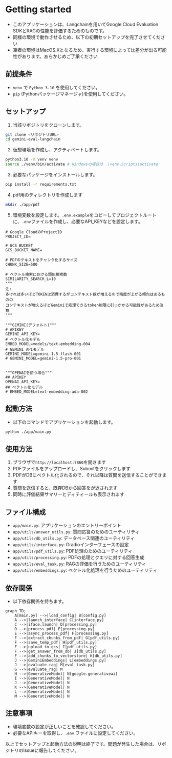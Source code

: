 # Getting started
- このアプリケーションは、Langchainを用いてGoogle Cloud Evaluation SDKとRAGの性能を評価するためのものです。
- 同様の環境で動作させるため、以下の初期セットアップを完了させてください
- 筆者の環境はMacOS.Xとなるため、実行する環境によっては差分が出る可能性があります。あらかじめご了承ください

## 前提条件
- `venv` で `Python 3.10` を使用してください。
- `pip` (Pythonパッケージマネージャ)を使用してください。

## セットアップ
1. 当該リポジトリをクローンします。

```bash
git clone <リポジトリURL>
cd gemini-eval-langchain
```

2. 仮想環境を作成し、アクティベートします。
```bash
python3.10 -m venv venv
source ./venv/bin/activate # Windowsの場合は .\venv\Scripts\activate
```

3. 必要なパッケージをインストールします。

```bash
pip install -r requirements.txt
```

4. pdf用のディレクトリを作成します
```bash
mkdir ./app/pdf
```

5. 環境変数を設定します。`.env.example`をコピーしてプロジェクトルートに、`.env`ファイルを作成し、必要なAPI_KEYなどを設定します。

```.env
# Google CloudのProjectID
PROJECT_ID=

# GCS BUCKET
GCS_BUCKET_NAME=

# PDFのテキストをチャンク化するサイズ
CHUNK_SIZE=500

# ベクトル検索における類似検索数
SIMILARITY_SEARCH_L=10
"""
注:
多ければ多いほどTOKENは消費するがコンテキスト数が増えるので精度が上がる傾向はあるものの
コンテキストが増えるほどGeminiで処理できるtoken制限に引っかかる可能性があるため注意
"""

"""GEMINI(デフォルト)"""
# APIKEY
GEMINI_API_KEY=
# ベクトル化モデル
EMBED_MODEL=models/text-embedding-004
# GEMINI APIモデル
GEMINI_MODEL=gemini-1.5-flash-001
# GEMINI_MODEL=gemini-1.5-pro-001


"""OPENAIを使う場合"""
## APIKEY
OPENAI_API_KEY=
## ベクトル化モデル
# EMBED_MODEL=text-embedding-ada-002
```

## 起動方法
- 以下のコマンドでアプリケーションを起動します。

```bash
python ./app/main.py
```

## 使用方法
1. ブラウザで`http://localhost:7860`を開きます
2. PDFファイルをアップロードし、Submitをクリックします
3. PDFがDBにベクトル化されるので、それ以降は質問を送信することができます
4. 質問を送信すると、既存DBから回答をが返されます
5. 同時に評価結果サマリーとディティールも表示されます

## ファイル構成
- `app/main.py`: アプリケーションのエントリーポイント
- `app/utils/answer_utils.py`: 質問応答のためのユーティリティ
- `app/utils/db_utils.py`: データベース関連のユーティリティ
- `app/utils/interface.py`: Gradioインターフェースの設定
- `app/utils/pdf_utils.py`: PDF処理のためのユーティリティ
- `app/utils/processing.py`: PDFの処理とクエリに対する回答生成
- `app/utils/eval_task.py`: RAGの評価を行うためのユーティリティ
- `app/utils/embeddings.py`: ベクトル化処理を行うためのユーティリティ

## 依存関係
- 以下依存関係を持ちます。

```mermaid
graph TD;
    A[main.py] -->|load_config| B[config.py]
    A -->|launch_interface| C[interface.py]
    C -->|iface.launch| D[processing.py]
    D -->|process_pdf| E[processing.py]
    E -->|async_process_pdf| F[processing.py]
    F -->|extract_chunks_from_pdf| G[pdf_utils.py]
    F -->|save_temp_pdf| H[pdf_utils.py]
    F -->|upload_to_gcs| I[pdf_utils.py]
    F -->|get_answer_from_db| J[db_utils.py]
    F -->|add_chunks_to_vectorstore| K[db_utils.py]
    J -->|GeminiEmbeddings| L[embeddings.py]
    J -->|evaluate_rag| M[eval_task.py]
    G -->|evaluate_rag| M
    H -->|GenerativeModel| N[google.generativeai]
    I -->|GenerativeModel| N
    J -->|GenerativeModel| N
    K -->|GenerativeModel| N
    L -->|GenerativeModel| N
    M -->|GenerativeModel| N
```

## 注意事項
- 環境変数の設定が正しいことを確認してください。
- 必要なAPIキーを取得し、`.env` ファイルに設定してください。

以上でセットアップと起動方法の説明は終了です。問題が発生した場合は、リポジトリのIssueに報告してください。
